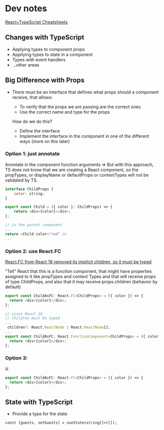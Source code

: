 # Dev notes

[React+TypeScript Cheatsheets](https://github.com/typescript-cheatsheets/react)

## Changes with TypeScript

- Applying types to component props
- Appliying types to state in a component
- Types with event handlers
- ...other areas

## Big Difference with Props

- There must be an interface that defines what props should a component receive, that allows:

  - To verify that the props we are passing are the correct ones
  - Use the correct name and type for the props

  How do we do this?

  - Define the interface
  - Implement the interface in the component in one of the different ways (more on this later)

### Option 1: just annotate

Annotate in the component function arguments => But with this approach, TS does not know that we are creating a React component, so the propTypes, or displayName or defaultProps or contextTypes will not be validated by TS.

```js
interface ChildProps {
    color: string;
}

export const Child = ({ color }: ChildProps) => {
    return <div>{color}</div>;
};

// in the parent component
...
return <Child color="red" />
...
```

### Option 2: use React.FC

[ React.FC from React 18 removed its implicit children, so it must be typed](https://react-typescript-cheatsheet.netlify.app/docs/basic/getting-started/function_components/)

"Tell" React that this is a function component, that might have properties assigned to it like propTypes and context Types and that will receive props of type ChildProps, and also that it may receive props.children (behavior by default)

```js
export const ChildAsFC: React.FC<ChildProps> = ({ color }) => {
  return <div>{color}</div>;
};

// since React 18
// children must be typed
...
 children?: React.ReactNode | React.ReactNode[];
...
export const ChildAsFC: React.FunctionComponent<ChildProps> = ({ color }) => {
  return <div>{color}</div>;
};
```

### Option 3:

iii

```js
export const ChildAsFC: React.FC<ChildProps> = ({ color }) => {
  return <div>{color}</div>;
};
```

## State with TypeScript

- Provide a type for the state

`const [guests, setGuests] = useState<string[]>([]);`
